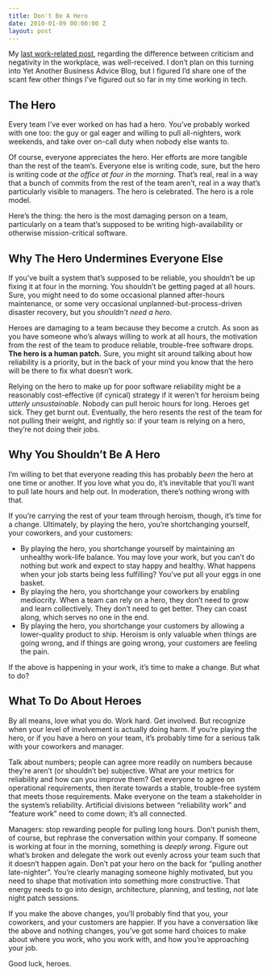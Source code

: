 ```yaml
---
title: Don't Be A Hero
date: 2010-01-09 00:00:00 Z
layout: post
---
```


My [last work-related post](http://al3x.net/2009/12/06/criticism.html), regarding the difference between criticism and negativity in the workplace, was well-received. I don’t plan on this turning into Yet Another Business Advice Blog, but I figured I’d share one of the scant few other things I’ve figured out so far in my time working in tech.

The Hero
--------

Every team I’ve ever worked on has had a hero. You’ve probably worked with one too: the guy or gal eager and willing to pull all-nighters, work weekends, and take over on-call duty when nobody else wants to.

Of course, everyone appreciates the hero. Her efforts are more tangible than the rest of the team’s. Everyone else is writing code, sure, but the hero is writing code *at the office at four in the morning*. That’s real, real in a way that a bunch of commits from the rest of the team aren’t, real in a way that’s particularly visible to managers. The hero is celebrated. The hero is a role model.

Here’s the thing: the hero is the most damaging person on a team, particularly on a team that’s supposed to be writing high-availability or otherwise mission-critical software.

Why The Hero Undermines Everyone Else
-------------------------------------

If you’ve built a system that’s supposed to be reliable, you shouldn’t be up fixing it at four in the morning. You shouldn’t be getting paged at all hours. Sure, you might need to do some occasional planned after-hours maintenance, or some very occasional unplanned-but-process-driven disaster recovery, but you *shouldn’t need a hero*.

Heroes are damaging to a team because they become a crutch. As soon as you have someone who’s always willing to work at all hours, the motivation from the rest of the team to produce reliable, trouble-free software drops. **The hero is a human patch.** Sure, you might sit around talking about how reliability is a priority, but in the back of your mind you know that the hero will be there to fix what doesn’t work.

Relying on the hero to make up for poor software reliability might be a reasonably cost-effective (if cynical) strategy if it weren’t for heroism being *utterly unsustainable*. Nobody can pull heroic hours for long. Heroes get sick. They get burnt out. Eventually, the hero resents the rest of the team for not pulling their weight, and rightly so: if your team is relying on a hero, they’re not doing their jobs.

Why You Shouldn’t Be A Hero
---------------------------

I’m willing to bet that everyone reading this has probably *been* the hero at one time or another. If you love what you do, it’s inevitable that you’ll want to pull late hours and help out. In moderation, there’s nothing wrong with that.

If you’re carrying the rest of your team through heroism, though, it’s time for a change. Ultimately, by playing the hero, you’re shortchanging yourself, your coworkers, and your customers:

-   By playing the hero, you shortchange yourself by maintaining an unhealthy work-life balance. You may love your work, but you can’t do nothing but work and expect to stay happy and healthy. What happens when your job starts being less fulfilling? You’ve put all your eggs in one basket.
-   By playing the hero, you shortchange your coworkers by enabling mediocrity. When a team can rely on a hero, they don’t need to grow and learn collectively. They don’t need to get better. They can coast along, which serves no one in the end.
-   By playing the hero, you shortchange your customers by allowing a lower-quality product to ship. Heroism is only valuable when things are going wrong, and if things are going wrong, your customers are feeling the pain.

If the above is happening in your work, it’s time to make a change. But what to do?

What To Do About Heroes
-----------------------

By all means, love what you do. Work hard. Get involved. But recognize when your level of involvement is actually doing harm. If you’re playing the hero, or if you have a hero on your team, it’s probably time for a serious talk with your coworkers and manager.

Talk about numbers; people can agree more readily on numbers because they’re aren’t (or shouldn’t be) subjective. What are your metrics for reliability and how can you improve them? Get everyone to agree on operational requirements, then iterate towards a stable, trouble-free system that meets those requirements. Make everyone on the team a stakeholder in the system’s reliability. Artificial divisions between “reliability work” and “feature work” need to come down; it’s all connected.

Managers: stop rewarding people for pulling long hours. Don’t punish them, of course, but rephrase the conversation within your company. If someone is working at four in the morning, something is *deeply wrong*. Figure out what’s broken and delegate the work out evenly across your team such that it doesn’t happen again. Don’t pat your hero on the back for “pulling another late-nighter”. You’re clearly managing someone highly motivated, but you need to shape that motivation into something more constructive. That energy needs to go into design, architecture, planning, and testing, *not* late night patch sessions.

If you make the above changes, you’ll probably find that you, your coworkers, and your customers are happier. If you have a conversation like the above and nothing changes, you’ve got some hard choices to make about where you work, who you work with, and how you’re approaching your job.

Good luck, heroes.
